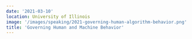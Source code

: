 ```yaml
---
date: '2021-03-10'
location: University of Illinois
image: '/images/speaking/2021-governing-human-algorithm-behavior.png'
title: 'Governing Human and Machine Behavior'
---
```

